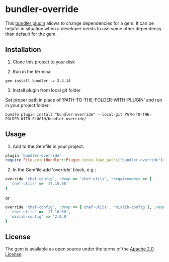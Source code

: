 # bundler-override

This [bundler plugin](https://bundler.io/guides/bundler_plugins.html) allows to change dependencies for a gem.
It can be helpful in situation when a developer needs to use some other dependency than default for the gem.

## Installation

1. Clone this project to your disk

2. Run in the terminal

~~~shell
gem install bundler -v 2.4.14
~~~

3. Install plugin from local git folder

Set proper path in place of 'PATH-TO-THE-FOLDER-WITH-PLUGIN' and run in your project folder:

~~~shell
bundle plugin install "bundler-override" --local-git PATH-TO-THE-FOLDER-WITH-PLUGIN/bundler-override/
~~~



## Usage

1. Add to the Gemfile in your project:

~~~ruby
plugin 'bundler-override'
require File.join(Bundler::Plugin.index.load_paths("bundler-override")[0], "bundler-override") rescue nil
~~~

2. In the Gemfile add 'override' block, e.g.:

~~~ruby
override 'chef-config', :drop => 'chef-utils', :requirements => {
  'chef-utils' => '17.10.68'
}
~~~

or

~~~ruby
override 'chef-config', :drop => ['chef-utils', 'mixlib-config'], :requirements => {
  'chef-utils' => '17.10.68',
  'mixlib-config' => '2.0.0'
}
~~~

## License

The gem is available as open source under the terms of
the [Apache 2.0 License](https://github.com/tarnowsc/bundler-override/blob/main/LICENSE).
